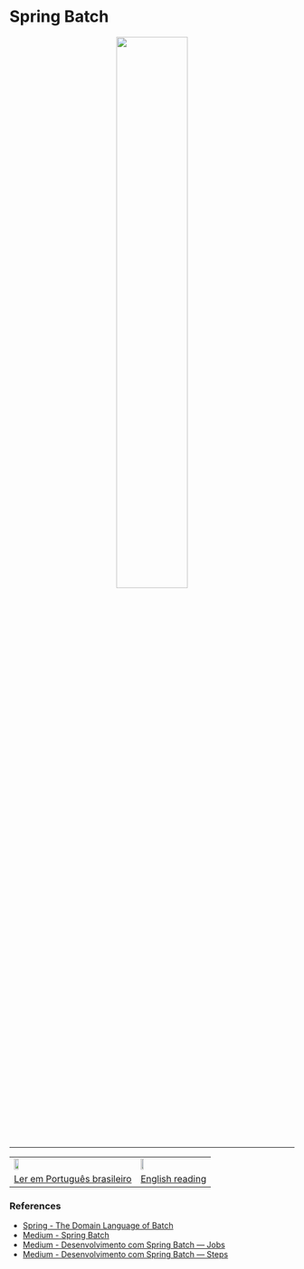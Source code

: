 # Spring Batch




<div align="center"><img  width="50%" src="https://qph.cf2.quoracdn.net/main-qimg-3b88167c1704d3fa9dd1f3ec05565259" /></div>

<hr/>

<div align="center">
 <table>
  <tr>
   <td><a href="https://github.com/gil-son/dsmovie/tree/main/subtitled-by-language/Brasil" ><img  width="20%" src="https://flagicons.lipis.dev/flags/4x3/br.svg" /></a></td>
    <td><a href="https://github.com/gil-son/dsmovie/tree/main/subtitled-by-language/English" ><img  width="20%" src="https://flagicons.lipis.dev/flags/4x3/us.svg" /></a></td>
  </tr>
  <tr>
    <td><a href="https://github.com/gil-son/spring-ecosystem/tree/main/spring-batch/PT-BR" >Ler em Português brasileiro</a></td>
    <td><a href="https://github.com/gil-son/spring-ecosystem/tree/main/spring-batch/ENG-US" >English reading</a></td> 
  </tr>
</table> 


</div>




### References

<ul>
  <li><a href="https://docs.spring.io/spring-batch/docs/current/reference/html/domain.html#domainLanguageOfBatch">Spring - The Domain Language of Batch</li>
  <li><a href="https://giuliana-bezerra.medium.com/spring-batch-para-desenvolvimento-de-jobs-1674ec5b9a20">Medium - Spring Batch</li>
  <li><a href="https://giuliana-bezerra.medium.com/desenvolvimento-com-spring-batch-jobs-b4363dd6c676">Medium - Desenvolvimento com Spring Batch — Jobs</li>
  <li><a href="https://giuliana-bezerra.medium.com/desenvolvimento-com-spring-batch-steps-4d42af2696ec">Medium - Desenvolvimento com Spring Batch — Steps</li>
</ul>
